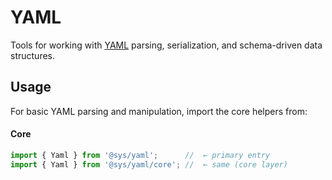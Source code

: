 # YAML
Tools for working with [YAML](https://yaml.org/spec/1.2.2/) parsing, serialization,
and schema-driven data structures.


## Usage
For basic YAML parsing and manipulation, import the core helpers from:

#### Core
```ts
import { Yaml } from '@sys/yaml';      //  ← primary entry
import { Yaml } from '@sys/yaml/core'; //  ← same (core layer)
```
